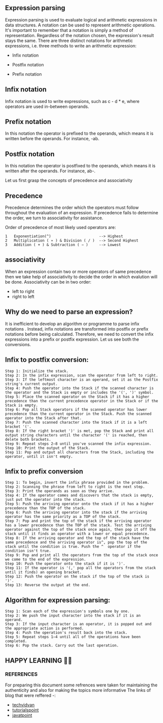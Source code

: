 ## Expression parsing ##
Expression parsing is used to evaluate logical and arithmetic expressions in data structures. A notation can be used to represent arithmetic operations. 
It's important to remember that a notation is simply a method of representation. Regardless of the notation chosen, the expression's result stays the same.
There are three distinct notations for arithmetic expressions, i.e. three methods to write an arithmetic expression:

- Infix notation

- Postfix notation

- Prefix notation
## Infix notation
Infix notation is used to write expressions, such as c - d * e, where operators are used in-between operands.
## Prefix notation
In this notation the operator is prefixed to the operands, which means it is written before the operands. For instance, -ab.

## Postfix notation
In this notation the operator is postfixed to the operands, which means it is written after the operands. For instance, ab-.


Let us first grasp the concepts of precedence and associativity
## Precedence
Precedence determines the order which the operators must follow throughout the evaluation of an expression.
If precedence fails to determine the order, we turn to associativity for assistance. 


Order of precedence of most likely used operators are:
```
1	Exponentiation(^)                      --> Highest	
2	Multiplication ( ∗ ) & Division ( / )  --> Second Highest	
3	Addition ( + ) & Subtraction ( − )     --> Lowest
 ```
## associativity
When an expression contain two or more operators of same precedence then we take help of associativity to decide the order in which evalution will be done.
Associativity can be in two order:
- left to right
- right to left


## Why do we need to parse an expression?

It is inefficient to develop an algorithm or programme to parse infix notations .
Instead, infix notations are transformed into postfix or prefix notations before being calculated. Therefore, we need to convert the infix expressions into a prefix or postfix expression. Let us see both the conversions.
## Infix to postfix conversion:
```
Step 1: Initialize the stack.
Step 2: In the infix expression, scan the operator from left to right.
Step 3: If the leftmost character is an operand, set it as the Postfix string's current output.
Step 4: Push the operator into the Stack if the scanned character is the operator and the Stack is empty or includes the '(', ')' symbol.
Step 5: Place the scanned operator on the Stack if it has a higher precedence than the current precedence operator in the Stack or if the Stack is empty.
Step 6: Pop all Stack operators if the scanned operator has lower precedence than the current operator in the Stack. Push the scanned operator into the Stack after that.
Step 7: Push the scanned character into the Stack if it is a left bracket '('.
Step 8: If the right bracket ')' is met, pop the Stack and print all output string characters until the character '(' is reached, then delete both brackets.
Step 9: Repeat steps 2–8 until you've scanned the infix expression.
Step 10: Print the output of the Stack.
Step 11: Pop and output all characters from the Stack, including the operator, until it isn't empty.
```

## Infix to prefix conversion
```
Step 1: To begin, invert the infix phrase provided in the problem.
Step 2: Scanning the phrase from left to right is the next step.
Step 3: Print the operands as soon as they arrive.
Step 4: If the operator comes and discovers that the stack is empty, just put the operator into the stack.
Step 5: Push the arriving operator onto the stack if it has a higher precedence than the TOP of the stack.
Step 6: Push the arriving operator into the stack if the arriving operator has the same priority as a TOP of the stack.
Step 7: Pop and print the top of the stack if the arriving operator has a lower precedence than the TOP of the stack. Test the arriving operator against the top of the stack once again, then pop it off the stack until it finds an operator with a lower or equal precedence.
Step 8: If the arriving operator and the top of the stack have the same precedence and the arriving operator is^, pop the top of the stack until the condition is true. Push the ^  operator if the condition isn't true.
Step 9: Pop and print all the operators from the top of the stack once we come to the end of the expression.
Step 10: Push the operator onto the stack if it is ')'.
Step 11: If the operator is '(,' pop all the operators from the stack until it finds) an opening bracket.
Step 12: Push the operator on the stack if the top of the stack is ')'.
Step 13: Reverse the output at the end.
```
## Algorithm for expression parsing:
```
Step 1: Scan each of the expression's symbols one by one.
Step 2: We push the input character into the stack if it is an operand.
Step 3: If the input character is an operator, it is popped out and the appropriate action is performed.
Step 4: Push the operation's result back into the stack.
Step 5: Repeat steps 1–4 until all of the operations have been completed.
Step 6: Pop the stack. Carry out the last operation.
```
## HAPPY LEARNING 🙌✨

### REFERENCES

For preparing this document some refrences were taken for maintaining the authenticity and also for making the topics more informative
The links of blog that were reffered -:


 - [techvidvan](https://techvidvan.com/tutorials/expression-parsing-in-data-structure/)
 - [tutorialspoint](https://www.tutorialspoint.com/data_structures_algorithms/expression_parsing.htm)
 - [javatpoint](javatpoint.com/program-to-convert-infix-to-postfix-expression-in-cpp-using-the-stack-data-structure)
  

